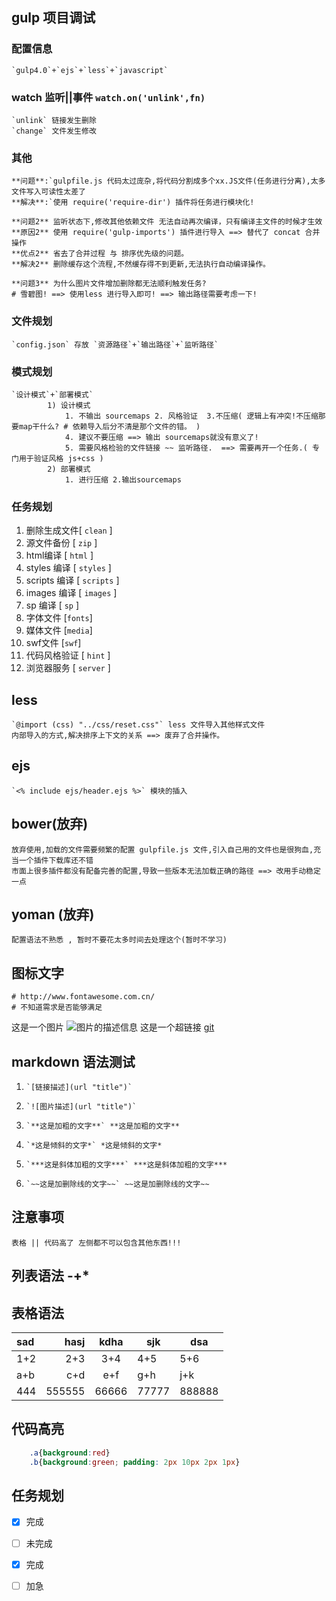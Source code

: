 ﻿
## gulp 项目调试
###     **配置信息**
    `gulp4.0`+`ejs`+`less`+`javascript`
###     watch 监听||事件 `watch.on('unlink',fn)`
    `unlink` 链接发生删除
    `change` 文件发生修改


###     **其他**
    **问题**:`gulpfile.js 代码太过庞杂,将代码分割成多个xx.JS文件(任务进行分离),太多文件写入可读性太差了
    **解决**:`使用 require('require-dir') 插件将任务进行模块化!

    **问题2** 监听状态下,修改其他依赖文件 无法自动再次编译，只有编译主文件的时候才生效
    **原因2** 使用 require('gulp-imports') 插件进行导入 ==> 替代了 concat 合并操作
    **优点2** 省去了合并过程 与 排序优先级的问题。
    **解决2** 删除缓存这个流程,不然缓存得不到更新,无法执行自动编译操作。

    **问题3** 为什么图片文件增加删除都无法顺利触发任务?
    # 雪碧图! ==> 使用less 进行导入即可! ==> 输出路径需要考虑一下!
###     **文件规划**
    `config.json` 存放 `资源路径`+`输出路径`+`监听路径`
###     **模式规划**
    `设计模式`+`部署模式`
            1) 设计模式
                1. 不输出 sourcemaps 2. 风格验证  3.不压缩( 逻辑上有冲突!不压缩那要map干什么? # 依赖导入后分不清是那个文件的错。 )
                4. 建议不要压缩 ==> 输出 sourcemaps就没有意义了!
                5. 需要风格检验的文件链接 ~~ 监听路径.  ==> 需要再开一个任务.( 专门用于验证风格 js+css )
            2) 部署模式
                1. 进行压缩 2.输出sourcemaps
###     **任务规划**
1.  删除生成文件[ `clean` ]
2.  源文件备份  [ `zip` ]
3.  html编译  [ `html` ]
4.  styles 编译 [ `styles` ]
5.  scripts 编译 [ `scripts` ]
6.  images 编译  [ `images` ]
7.  sp 编译  [ `sp` ]
8.  字体文件 [`fonts`]
9.  媒体文件 [`media`]
10. swf文件 [`swf`]
11. 代码风格验证 [ `hint` ]
12. 浏览器服务 [ `server` ]
###


## less
    `@import (css) "../css/reset.css"` less 文件导入其他样式文件
    内部导入的方式,解决排序上下文的关系 ==> 废弃了合并操作。
## ejs
    `<% include ejs/header.ejs %>` 模块的插入

## bower(放弃)
    放弃使用,加载的文件需要频繁的配置 gulpfile.js 文件,引入自己用的文件也是很狗血,充当一个插件下载库还不错
    市面上很多插件都没有配备完善的配置,导致一些版本无法加载正确的路径 ==> 改用手动稳定一点
## yoman (放弃)
    配置语法不熟悉 , 暂时不要花太多时间去处理这个(暂时不学习)

## 图标文字
    # http://www.fontawesome.com.cn/
    # 不知道需求是否能够满足

 这是一个图片 ![图片的描述信息](https://upload-images.jianshu.io/upload_images/6860761-fd2f51090a890873.jpg "鼠标移过显示标题")
 这是一个超链接 [git](http://github.com)
## markdown 语法测试
1.     `[链接描述](url "title")`
2.     `![图片描述](url "title")`
3.     `**这是加粗的文字**` **这是加粗的文字**
4.     `*这是倾斜的文字*` *这是倾斜的文字*
5.     `***这是斜体加粗的文字***` ***这是斜体加粗的文字***
6.     `~~这是加删除线的文字~~` ~~这是加删除线的文字~~

## 注意事项
    表格 || 代码高了 左侧都不可以包含其他东西!!!

## 列表语法 -+*
## 表格语法
|sad|hasj|kdha|sjk|dsa|
|:--|--:|:--:|--|--|
|1+2|2+3|3+4|4+5|5+6|
|a+b|c+d|e+f|g+h|j+k|
|444|555555|66666|77777|888888|

## 代码高亮
``` css
    .a{background:red}
    .b{background:green; padding: 2px 10px 2px 1px}
```
## 任务规划
- [x] 完成
- [ ] 未完成
- [x] 完成
- [ ] 加急

